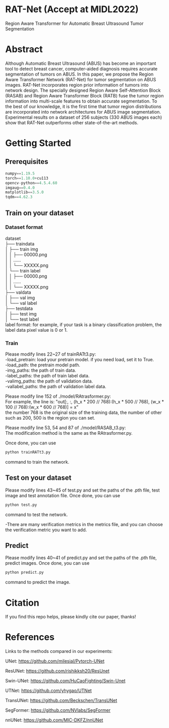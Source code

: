 # RAT-Net (Accept at MIDL2022)
Region Aware Transformer for Automatic Breast Ultrasound Tumor Segmentation

# Abstract
Although Automatic Breast Ultrasound (ABUS) has become an important tool to detect breast cancer, computer-aided diagnosis requires accurate segmentation of tumors on ABUS. In this paper, we propose the Region Aware Transformer Network (RAT-Net) for tumor segmentation on ABUS images. RAT-Net incorporates region prior information of tumors into network design. The specially designed Region Aware Self-Attention Block (RASAB) and Region Aware Transformer Block (RATB) fuse the tumor region information into multi-scale features to obtain accurate segmentation. To the best of our knowledge, it is the first time that tumor region distributions are incorporated into network architectures for ABUS image segmentation. Experimental results on a dataset of 256 subjects (330 ABUS images each) show that RAT-Net outperforms other state-of-the-art methods.

# Getting Started  
## Prerequisites
```python 
numpy==1.19.5
torch==1.10.0+cu113
opencv-python==4.5.4.60
imgaug==0.4.0
matplotlib==3.5.0
tqdm==4.62.3
```

## Train on your dataset

### Dataset format
dataset  
├── traindata  
│   ├── train img  
│   │   ├── 00000.png  
│   │    ……  
│   │   └── XXXXX.png  
│   └── train label  
│   │   ├── 00000.png  
│   │    ……  
│   │   └── XXXXX.png  
├── valdata  
│   ├── val img  
│   └── val label  
├── testdata  
│   ├── test img  
│   └── test label  
label format: for example, if your task is a binary classification problem, the label data pixel value is 0 or 1.

### Train

Please modify lines 22~27 of trainRATt3.py:  
-load_pretrain: load your pretrain model. if you need load, set it to True.  
-load_path: the pretrain model path.  
-img_paths: the path of train data.  
-label_paths: the path of train label data.    
-valimg_paths: the path of validation data.  
-vallabel_paths: the path of validation label data.

Please modify line 152 of ./model/RAtrasformer.py:  
For example, the line is: "out[:, :, (h_x * 200 // 768):(h_x * 500 // 768), (w_x * 100 // 768):(w_x * 600 // 768)] = x"  
the number 768 is the original size of the training data, the number of other such as 200, 500 is the region you can set.

Please modify line 53, 54 and 87 of ./model/RASAB_t3.py:  
The modification method is the same as the RAtrasformer.py.

 Once done, you can use 
```python  
python trainRATt3.py  
```
command to train the network.


## Test on your dataset
Please modify lines 43~45 of test.py and set the paths of the .pth file, test image and test annotation file. Once done, you can use 
```python  
python test.py  
```
command to test the network.

-There are many verification metrics in the metrics file, and you can choose the verification metric you want to add.

## Predict
Please modify lines 40~41 of predict.py and set the paths of the .pth file, predict images. Once done, you can use 
```python  
python predict.py  
```
command to predict the image.

# Citation 

If you find this repo helps, please kindly cite our paper, thanks!

# References
Links to the methods compared in our experiments:

UNet: https://github.com/milesial/Pytorch-UNet

ResUNet: https://github.com/rishikksh20/ResUnet

Swin-UNet: https://github.com/HuCaoFighting/Swin-Unet

UTNet: https://github.com/yhygao/UTNet

TransUNet: https://github.com/Beckschen/TransUNet

SegFormer: https://github.com/NVlabs/SegFormer

nnUNet: https://github.com/MIC-DKFZ/nnUNet
